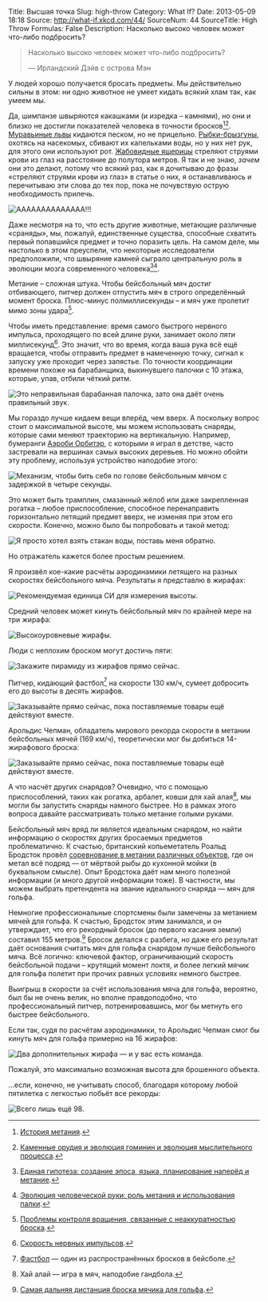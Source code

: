 Title: Высшая точка
Slug: high-throw
Category: What If?
Date: 2013-05-09 18:18
Source: http://what-if.xkcd.com/44/
SourceNum: 44
SourceTitle: High Throw
Formulas: False
Description: Насколько высоко человек может что-либо подбросить?

> Насколько высоко человек может что-либо подбросить?
>
> — Ирландский Дэйв с острова Мэн

У людей хорошо получается бросать предметы. Мы действительно сильны в этом: ни одно животное не умеет кидать всякий хлам так, как умеем мы.

Да, шимпанзе швыряются какашками (и изредка – камнями), но они и близко не достигли показателей человека в точности бросков[^1][^2]. [Муравьиные львы](http://ru.wikipedia.org/wiki/Муравьиные_львы) кидаются песком, но не прицельно. [Рыбки-брызгуны](http://ru.wikipedia.org/wiki/Брызгуны), охотясь на насекомых, сбивают их капельками воды, но у них нет рук, для этого они используют рот. [Жабовидные ящерицы](http://ru.wikipedia.org/wiki/Жабовидные_ящерицы) стреляют струями крови из глаз на расстояние до полутора метров. Я так и не знаю, _зачем_ они это делают, потому что всякий раз, как я дочитываю до фразы «стреляют струями крови из глаз» в статье о них, я останавливаюсь и перечитываю эти слова до тех пор, пока не почувствую острую необходимость прилечь.

![](/uploads/044-high-throw/high_throw_blood.png "AAAAAAAAAAAAAA!!!")

Даже несмотря на то, что есть другие животные, метающие различные «сраняды», мы, пожалуй, единственные существа, способные схватить первый попавшийся предмет и точно поразить цель. На самом деле, мы настолько в этом преуспели, что некоторые исследователи предположили, что швыряние камней сыграло центральную роль в эволюции мозга современного человека[^3][^4].

Метание – сложная штука. Чтобы бейсбольный мяч достиг отбивающего, питчер должен отпустить мяч в строго определённый момент броска. Плюс-минус полмиллисекунды – и мяч уже пролетит мимо зоны удара[^5].

Чтобы иметь представление: время самого быстрого нервного импульса, проходящего по всей длине руки, занимает около _пяти_ миллисекунд[^6]. Это значит, что во время, когда ваша рука всё ещё вращается, чтобы отправить предмет в намеченную точку, сигнал к запуску уже проходит через запястье. По точности координации времени похоже на барабанщика, выкинувшего палочки с 10 этажа, которые, упав, отбили чёткий ритм.

![](/uploads/044-high-throw/high_throw_drumstick.png "Это неправильная барабанная палочка, зато она даёт очень правильный звук.")

Мы гораздо лучше кидаем вещи вперёд, чем вверх. А поскольку вопрос стоит о максимальной высоте, мы можем использовать снаряды, которые сами меняют траекторию на вертикальную. Например, бумеранги [Аэроби Орбитэр](http://aerobie.com/products/orbiter.htm), с которыми я играл в детстве, часто застревали на вершинах самых высоких деревьев. Но можно обойти эту проблему, используя устройство наподобие этого:

![](/uploads/044-high-throw/high_throw_redirector.png "Механизм, чтобы бить себя по голове бейсбольным мячом с задержкой в четыре секунды.")

Это может быть трамплин, смазанный жёлоб или даже закрепленная рогатка – любое приспособление, способное перенаправить горизонтально летящий предмет вверх, не изменяя при этом его скорости. Конечно, можно было бы попробовать и такой метод:

![](/uploads/044-high-throw/high_throw_gravity_ru.png "Я просто хотел взять стакан воды, поставь меня обратно.")

Но отражатель кажется более простым решением.

Я произвёл кое-какие расчёты аэродинамики летящего на разных скоростях бейсбольного мяча. Результаты я представлю в жирафах:

![](/uploads/044-high-throw/high_throw_giraffe_ru.png "Рекомендуемая единица СИ для измерения высоты.")

Средний человек может кинуть бейсбольный мяч по крайней мере на три жирафа:

![](/uploads/044-high-throw/high_throw_3.png "Высокоуровневые жирафы.")

Люди с неплохим броском могут достичь пяти:

![](/uploads/044-high-throw/high_throw_5.png "Закажите пирамиду из жирафов прямо сейчас.")

Питчер, кидающий фастбол[^7] на скорости 130 км/ч, сумеет добросить его до высоты в десять жирафов.

![](/uploads/044-high-throw/high_throw_10.png "Заказывайте прямо сейчас, пока поставляемые товары ещё действуют вместе.")

Арольдис Чепман, обладатель мирового рекорда скорости в метании бейсбольных мячей (169 км/ч), теоретически мог бы добиться 14-жирафового броска:

![](/uploads/044-high-throw/high_throw_14.png "Заказывайте прямо сейчас, пока поставляемые товары ещё действуют вместе.")

А что насчёт других снарядов? Очевидно, что с помощью приспособлений, таких как рогатка, арбалет, ковши для хай алая[^9], мы могли бы запустить снаряды намного быстрее. Но в рамках этого вопроса давайте рассматривать только метание голыми руками.

Бейсбольный мяч вряд ли является идеальным снарядом, но найти информацию о скоростях других бросаемых предметов проблематично. К счастью, британский копьеметатель Роальд Бродсток провёл [соревнование в метании различных объектов](http://www.youtube.com/watch?v=78OPnVweKeg), где он метал всё подряд — от мёртвой рыбы до кухонной мойки (в буквальном смысле). Опыт Бродстока даёт нам много полезной информации (и много другой информации тоже). В частности, мы можем выбрать претендента на звание идеального снаряда — мяч для гольфа.

Немногие профессиональные спортсмены были замечены за метанием мячей для гольфа. К счастью, Бродсток этим занимался, и он утверждает, что его рекордный бросок (до первого касания земли) составил 155 метров.[^8] Бросок делался с разбега, но даже его результат даёт основания считать мяч для гольфа снарядом лучше бейсбольного мяча. Всё логично: ключевой фактор, ограничивающий скорость бейсбольной подачи – крутящий момент локтя, и более легкий мячик для гольфа полетит при прочих равных условиях немного быстрее.

Выигрыш в скорости за счёт использования мяча для гольфа, вероятно, был бы не очень велик, но вполне правдоподобно, что профессиональный питчер, потренировавшись, мог бы метнуть его быстрее бейсбольного.

Если так, судя по расчётам аэродинамики, то Арольдис Чепман смог бы кинуть мяч для гольфа примерно на 16 жирафов:

![](/uploads/044-high-throw/high_throw_16_ru.png "Два дополнительных жирафа — и у вас есть команда.")

Пожалуй, это максимально возможная высота для брошенного объекта.

...если, конечно, не учитывать способ, благодаря которому любой пятилетка с легкостью побьёт все рекорды:

![](/uploads/044-high-throw/high_throw_balloon.png "Всего лишь ещё 98.")

[^1]: [История метания](http://ecodevoevo.blogspot.com/2009/10/prehistory-of-throwing-things.html).
[^2]: [Каменные орудия и эволюция гоминин и эволюция мыслительного процесса](http://www.academia.edu/235788/Chapter_9._Stone_tools_and_the_evolution_of_hominin_and_human_cognition).
[^3]: [Единая гипотеза: создание эпоса, языка, планирование наперёд и метание](http://www.williamcalvin.com/1990s/1993Unitary.htm).
[^4]: [Эволюция человеческой руки: роль метания и использования палки](http://www.ncbi.nlm.nih.gov/pmc/articles/PMC1571064/).
[^5]: [Проблемы контроля вращения, связанные с неаккуратностью броска](http://jn.physiology.org/content/75/3/1013.full.pdf).
[^6]: [Скорость нервных импульсов](http://hypertextbook.com/facts/2002/DavidParizh.shtml).
[^7]: [Фастбол](http://en.wikipedia.org/wiki/Fastball) — один из распространённых бросков в бейсболе.
[^8]: [Самая дальняя дистанция броска мячика для гольфа](http://recordsetter.com/world-record/world-record-for-throwing-golf-ball/7349#contentsection).
[^9]: Хай алай — игра в мяч, наподобие гандбола.
